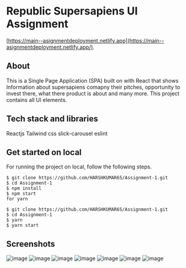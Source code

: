 # Republic Supersapiens UI Assignment 

[https://main--asignmentdeployment.netlify.app](https://main--asignmentdeployment.netlify.app/).

## About
This is a Single Page Application (SPA) built on with React that shows Information about supersapiens comapny their pitches, opportunity to invest there, what there product is about and many more. This project contains all UI elements.

## Tech stack and libraries
Reactjs
Tailwind css
slick-carousel
eslint

## Get started on local

For running the project on local, follow the following steps.
```
$ git clone https://github.com/HARSHKUMAR65/Assignment-1.git
$ cd Assignment-1
$ npm install
$ npm start
for yarn
```
```
$ git clone https://github.com/HARSHKUMAR65/Assignment-1.git
$ cd Assignment-1
$ yarn
$ yarn start
```

## Screenshots

![image](https://github.com/HARSHKUMAR65/Assignment-1/assets/82859280/8afef9a8-57d8-4664-90a8-88df18dcdf00)
![image](https://github.com/HARSHKUMAR65/Assignment-1/assets/82859280/d921325a-3768-4618-975b-9e1ce2670b2d)
![image](https://github.com/HARSHKUMAR65/Assignment-1/assets/82859280/594f2936-b017-4b2e-9543-457cfefa6e88)
![image](https://github.com/HARSHKUMAR65/Assignment-1/assets/82859280/0481b382-b6c6-49e1-8c1a-79d93317d4d4)
![image](https://github.com/HARSHKUMAR65/Assignment-1/assets/82859280/f19554a2-1056-4f17-bafc-b05ffc45afd4)
![image](https://github.com/HARSHKUMAR65/Assignment-1/assets/82859280/1e4271e2-e7b9-42b5-8ab7-a55f916c51d7)
![image](https://github.com/HARSHKUMAR65/Assignment-1/assets/82859280/d6e748ec-9f49-484d-9e17-2da332676830)

